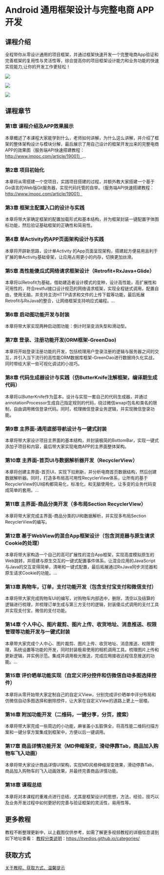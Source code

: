# Android 通用框架设计与完整电商 APP开发

## 课程介绍

全程带你从零设计通用的项目框架，并通过框架快速开发一个完整电商App验证和完善框架的复用性与灵活性等，综合提高你的项目框架设计能力和业务功能的快速实现能力,让你的开发工作更轻松！

![](img/Android通用框架设计与完整电商1.png)

<!--more-->

![](img/Android通用框架设计与完整电商2.png)

![](img/Android通用框架设计与完整电商3.png)

## 课程章节

### 第1章 课程介绍及APP效果展示

本章概述了本课程大家能学到什么，老师如何讲解，为什么这么讲解，并介绍了框架的整体架构设计与模块分解，最后展示了用自己设计的框架开发出来的完整电商APP的效果图（服务端API快速搭建教程：http://www.imooc.com/article/19001）...

### 第2章 项目初始化

本章将从零搭建一个空项目，实践项目搭建的过程，并额外教大家搭建一个基于Go语言的Web版Git服务器，实现代码托管的自举。（服务端API快速搭建教程：http://www.imooc.com/article/19001）

### 第3章 框架主配置入口的设计与实践

本章将带大家确定框架的配置加载形式和基本结构，并为框架封装一键配置字体图标功能，然后验证基础框架的正确性和简易性。

### 第4章 单Activity的APP页面架构设计与实践

本章将开辟新思路，设计单Activity 的App页面呈现架构，搭建起方便易用且利于扩展的单Activity基础骨架，让应用占用更小的内存，切换更加丝滑。

### 第5章 高性能傻瓜式网络请求框架设计（Retrofit+RxJava+Glide）

本章将以Retrofit为基础，借助建造者设计模式的变种，设计高性能，高扩展性和可用性的，符合restful接口设计规范的网络请求框架，实现全程链式调用，配置自由，使用无脑，并支持主流HTTP请求和文件的上传下载等功能，最后拓展Retrofit与RxJava的整合，让网络框架支持响应式编程。...

### 第6章 启动图功能开发与封装

本章将带大家实现两种启动图功能：倒计时渐变消失型和滑动型。

### 第7章 登录、注册功能开发(ORM框架-GreenDao)

本章将开始登录注册功能的开发，包括梳理用户登录注册的逻辑与服务器之间的交互，并引入当下流行的高性能ORM数据库框架-GreenDao进行数据持久化实战，同时带给大家一些可视化调试的小技巧。

### 第8章 代码生成器设计与实践（仿ButterKnife注解框架，编译期生成代码）

本章将以ButterKnife作为蓝本，设计与实现一套自己的代码生成器，并通过annotationProcessor生成自己指定规则的代码，绕过微信wxapi包名和类名的限制，自由调用微信登录代码。同时，梳理微信登录业务逻辑，并实现微信登录功能。

### 第9章 主界面-通用底部导航设计与一键式封装

本章将带大家设计项目主界面的基本结构，并封装极简的BottomBar，实现一键式添加子项目和内容，最后带大家实现电商APP的主界面整体架构。

### 第10章 主界面-首页UI与数据解析器开发（RecyclerView）

本章将创建主界面-首页UI，实现下拉刷新，并分析电商首页数据结构，然后创建数据解析器。同时，打造多布局高可用性RecyclerView体系，让所有的基于RecyclerView的UI结构都简易化，标准化，和无脑使用化，让多变的业务代码变成简单的套用。...

### 第11章 主界面-商品分类开发（多布局Section RecyclerView）

本章将带大家完成主界面-商品分类的UI和数据解析，并实现多布局Section RecyclerView的编写。

### 第12章 基于WebView的混合App框架设计（包含浏览器与原生请求Cookie的处理）

本章将带大家构造一个自己的高可扩展性的混合App框架，实现高度模拟原生的Web跳转，并搭建与原生交互的一键式配置事件体系，让混合应用的JavaScript与Java的交互变得简单，清晰和一键式配置，最后拓展通过RxJava同步浏览器和原生请求Cookie的功能。...

### 第13章 购物车，订单，支付功能开发（包含支付宝支付和微信支付）

本章将带大家完成购物车UI的编写，对购物车内部选中，删除，清空以及结算的逻辑进行梳理，并梳理订单生成与第三方支付的逻辑，封装傻瓜式调用的支付工具并实现支付宝，微信的支付功能。

### 第14章 个人中心、图片裁剪、图片上传、收货地址、消息推送、权限管理等功能开发与一键式封装

本章带大家完成个人中心、图片裁剪、图片上传、收货地址、消息推送、权限管理，系统设置等功能的开发，同时封装极易使用的相机调用工具。梳理图片上传和更新逻辑，并实例示范。集成并调用极光推送，完成应用接收远程信息推送的功能。...

### 第15章 评价晒单功能实现（自定义评分控件和仿微信自动多图选择控件）

本章将从零开始带大家定制自己的自定义View，分别完成评价晒单中评分布局和仿微信自动多图选择和删除控件，让大家在自定义View的道路上更上一层楼。

### 第16章 附加功能开发（二维码，一键分享，分页，搜索）

本章将带大家完成一些周边的小功能，麻雀虽小五脏俱全，将高性能二维码扫描方案和一键分享方案集成到框架中，方便以后一键调用。

### 第17章 商品详情功能开发（MD伸缩渐变，滑动停靠Tab，商品加入购物车飞入动画）

本章将带大家设计商品详情UI架构，实现MD风格伸缩渐变效果，滑动停靠Tab，商品加入购物车的飞入动画效果，并最终完善商品详情功能。

### 第18章 课程总结

本章将对本课程的重难点进行总结，尤其是框架设计的思想，方法，经验，技巧以及业务开发过程中如何更好的完善与验证框架的灵活性，易用性等。

## 更多教程

教程不断整理更新中，以上截图仅供参考，如需了解更多视频教程的详细信息请到如下地址查看：
[教程分类说明](https://itvedios.github.io/categories/)：<https://itvedios.github.io/categories/>

## 获取方式

[关于教程、获取方式、温馨提示](https://itvedios.github.io/about/)
